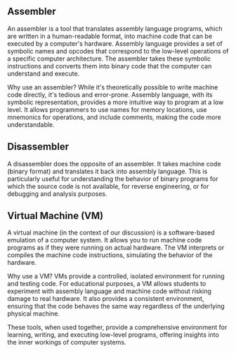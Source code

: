 ## Assembler

An assembler is a tool that translates assembly language programs, which are written in a human-readable format, into machine code that can be executed by a computer's hardware. Assembly language provides a set of symbolic names and opcodes that correspond to the low-level operations of a specific computer architecture. The assembler takes these symbolic instructions and converts them into binary code that the computer can understand and execute.

Why use an assembler? While it's theoretically possible to write machine code directly, it's tedious and error-prone. Assembly language, with its symbolic representation, provides a more intuitive way to program at a low level. It allows programmers to use names for memory locations, use mnemonics for operations, and include comments, making the code more understandable.

## Disassembler

A disassembler does the opposite of an assembler. It takes machine code (binary format) and translates it back into assembly language. This is particularly useful for understanding the behavior of binary programs for which the source code is not available, for reverse engineering, or for debugging and analysis purposes.

## Virtual Machine (VM)

A virtual machine (in the context of our discussion) is a software-based emulation of a computer system. It allows you to run machine code programs as if they were running on actual hardware. The VM interprets or compiles the machine code instructions, simulating the behavior of the hardware.

Why use a VM? VMs provide a controlled, isolated environment for running and testing code. For educational purposes, a VM allows students to experiment with assembly language and machine code without risking damage to real hardware. It also provides a consistent environment, ensuring that the code behaves the same way regardless of the underlying physical machine.

These tools, when used together, provide a comprehensive environment for learning, writing, and executing low-level programs, offering insights into the inner workings of computer systems.